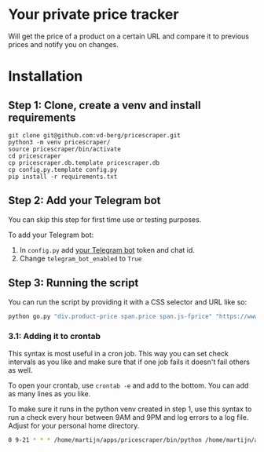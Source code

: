 # Your private price tracker
Will get the price of a product on a certain URL and 
compare it to previous prices and notify you on changes.

# Installation

## Step 1: Clone, create a venv and install requirements
```
git clone git@github.com:vd-berg/pricescraper.git
python3 -m venv pricescraper/
source pricescraper/bin/activate
cd pricescraper
cp pricescraper.db.template pricescraper.db
cp config.py.template config.py
pip install -r requirements.txt
```

## Step 2: Add your Telegram bot
You can skip this step for first time use or testing purposes.

To add your Telegram bot: 
1. In `config.py` add [your Telegram bot](https://core.telegram.org/bots) 
token and chat id.
2. Change `telegram_bot_enabled` to `True`

## Step 3: Running the script
You can run the script by providing it with a CSS selector and URL like so:

```python
python go.py "div.product-price span.price span.js-fprice" "https://www.bergfreunde.nl/patagonia-cap-air-hoody-merino-ondergoed/"
```

### 3.1: Adding it to crontab
This syntax is most useful in a cron job. This way you can set check intervals 
as you like and make sure that if one job fails it doesn't fail others as well.

To open your crontab, use `crontab -e` and add to the bottom. You can add as 
many lines as you like.

To make sure it runs in the python venv created in step 1, use this syntax to 
run a check every hour between 9AM and 9PM and log errors to a log file. 
Adjust for your personal home directory.

```bash
0 9-21 * * * /home/martijn/apps/pricescraper/bin/python /home/martijn/apps/pricescraper/go.py "div.product-price span.price span.js-fprice" "https://www.bergfreunde.nl/patagonia-cap-air-hoody-merino-ondergoed/" > /tmp/pricescraperlog.txt 2>$1
```

